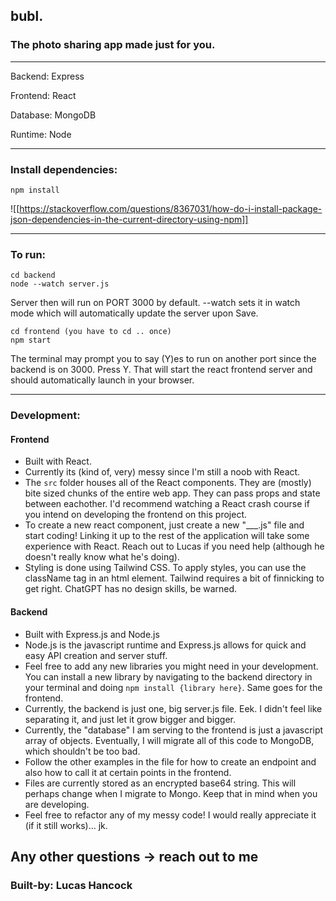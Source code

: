 ## bubl.

### The photo sharing app made just for you.

---

Backend: Express

Frontend: React

Database: MongoDB

Runtime: Node

---

### Install dependencies:

```
npm install
```

![[https://stackoverflow.com/questions/8367031/how-do-i-install-package-json-dependencies-in-the-current-directory-using-npm]]

---

### To run:

```
cd backend
node --watch server.js
```

Server then will run on PORT 3000 by default. --watch sets it in watch mode which will automatically update the server upon Save.

```
cd frontend (you have to cd .. once)
npm start
```

The terminal may prompt you to say (Y)es to run on another port since the backend is on 3000. Press Y. That will start the react frontend server and should automatically launch in your browser.

---

### Development:

#### Frontend

- Built with React.
- Currently its (kind of, very) messy since I'm still a noob with React.
- The `src` folder houses all of the React components. They are (mostly) bite sized chunks of the entire web app. They can pass props and state between eachother. I'd recommend watching a React crash course if you intend on developing the frontend on this project.
- To create a new react component, just create a new "___.js" file and start coding! Linking it up to the rest of the application will take some experience with React. Reach out to Lucas if you need help (although he doesn't really know what he's doing).
- Styling is done using Tailwind CSS. To apply styles, you can use the className tag in an html element. Tailwind requires a bit of finnicking to get right. ChatGPT has no design skills, be warned.

#### Backend

- Built with Express.js and Node.js
- Node.js is the javascript runtime and Express.js allows for quick and easy API creation and server stuff. 
- Feel free to add any new libraries you might need in your development. You can install a new library by navigating to the backend directory in your terminal and doing `npm install {library here}`. Same goes for the frontend. 
- Currently, the backend is just one, big server.js file. Eek. I didn't feel like separating it, and just let it grow bigger and bigger. 
- Currently, the "database" I am serving to the frontend is just a javascript array of objects. Eventually, I will migrate all of this code to MongoDB, which shouldn't be too bad.
- Follow the other examples in the file for how to create an endpoint and also how to call it at certain points in the frontend. 
- Files are currently stored as an encrypted base64 string. This will perhaps change when I migrate to Mongo. Keep that in mind when you are developing.
- Feel free to refactor any of my messy code! I would really appreciate it (if it still works)... jk.

## Any other questions -> reach out to me

### Built-by: Lucas Hancock

